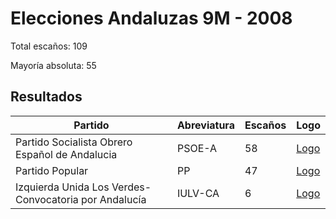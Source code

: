 # Elecciones Andaluzas 9M - 2008

Total escaños: 109

Mayoría absoluta: 55

## Resultados

| Partido | Abreviatura | Escaños | Logo |
| - | - | - | - |
| Partido Socialista Obrero Español de Andalucia | PSOE-A | 58 | [Logo](https://github.com/playzzz/Pactos/blob/master/Logos/PSOE.jpg?raw=true)
| Partido Popular | PP | 47 | [Logo](https://github.com/playzzz/Pactos/blob/master/Logos/PP.jpg?raw=true)
| Izquierda Unida Los Verdes-Convocatoria por Andalucía | IULV-CA | 6 | [Logo](https://github.com/playzzz/Pactos/blob/master/Logos/IU.jpg?raw=true)
